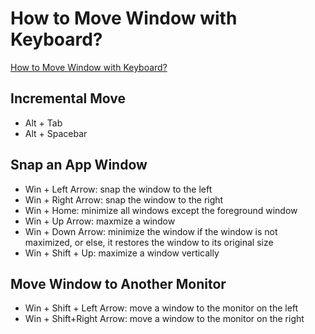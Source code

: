 # How to Move Window with Keyboard?

[How to Move Window with Keyboard?](https://www.minitool.com/news/move-window-with-keyboard.html "minitool.com")


## Incremental Move
- Alt + Tab
- Alt + Spacebar


## Snap an App Window
- Win + Left Arrow: snap the window to the left
- Win + Right Arrow: snap the window to the right
- Win + Home: minimize all windows except the foreground window
- Win + Up Arrow: maxmize a window
- Win + Down Arrow: minimize the window if the window is not maximized, or else, it restores the window to its original size
- Win + Shift + Up: maximize a window vertically

## Move Window to Another Monitor
- Win + Shift + Left Arrow: move a window to the monitor on the left
- Win + Shift+Right Arrow: move a window to the monitor on the right
